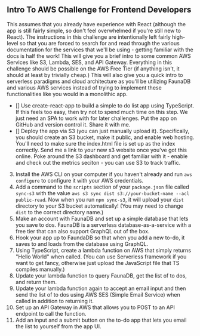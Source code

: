 ## Intro To AWS Challenge for Frontend Developers

This assumes that you already have experience with React (although the app is still fairly simple, so don't feel overwhelmed if you're still new to React). The instructions in this challenge are intentionally left fairly high-level so that you are forced to search for and read through the various documentation for the services that we'll be using - getting familiar with the docs is half the work! This will give you a brief intro to some common AWS Services like S3, Lambda, SES, and API Gateway. Everything in this challenge should be possible on the AWS Free Tier (if anything isn't, it should at least by trivially cheap.) This will also give you a quick intro to serverless paradigms and cloud architecture as you'll be utilizing FaunaDB and various AWS services instead of trying to implement these functionalities like you would in a monolithic app.

- [] Use create-react-app to build a simple to do list app using TypeScript. If this feels too easy, then try not to spend much time on this step. We just need an SPA to work with for later challenges. Put the app on GitHub and version control it. Share it with me.
- [] Deploy the app via S3 (you can just manually upload it). Specifically, you should create an S3 bucket, make it public, and enable web hosting. You'll need to make sure the index.html file is set up as the index correctly. Send me a link to your new s3 website once you've got this online. Poke around the S3 dashboard and get familiar with it - enable and check out the metrics seciton - you can use S3 to track traffic.
3. Install the AWS CLI on your computer if you haven't already and run `aws configure` to configure it with your AWS credentials.
4. Add a command to the `scripts` section of your `package.json` file called `sync-s3` with the value `aws s3 sync dist s3://your-bucket-name --acl public-read`. Now when you run `npm sync-s3`, it will upload your `dist` directory to your S3 bucket automatically! (You may need to change `dist` to the correct directory name.)
5. Make an account with FaunaDB and set up a simple database that lets you save to dos. FaunaDB is a serverless database-as-a-service with a free tier that can also support GraphQL out of the box.
6. Hook your app up to FaundaDB so that when you add a new to-do, it saves to and loads from the database using GraphQL.
7. Using TypeScript, create a lambda function on AWS that simply returns "Hello World" when called. (You can use Serverless framework if you want to get fancy, otherwise just upload the JavaScript file that TS compiles manually.)
8. Update your lambda function to query FaunaDB, get the list of to dos, and return them.
9. Update your lambda function again to accept an email input and then send the list of to dos using AWS SES (Simple Email Service) when called in addition to returning it.
10. Set up an API Gateway in AWS that allows you to POST to an API endpoint to call the function.
11. Add an input and a submit button on the to-do app that lets you email the list to yourself from the app UI.
